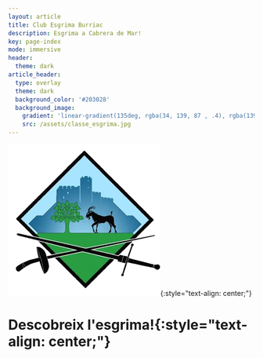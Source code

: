 ```yaml
---
layout: article
title: Club Esgrima Burriac
description: Esgrima a Cabrera de Mar!
key: page-index
mode: immersive
header:
  theme: dark
article_header:
  type: overlay
  theme: dark
  background_color: '#203028'
  background_image:
    gradient: 'linear-gradient(135deg, rgba(34, 139, 87 , .4), rgba(139, 34, 139, .4))'
    src: /assets/classe_esgrima.jpg
---
```


![log](/assets/images/logo/esgrima_burriac.png){:style="text-align: center;"}
# Descobreix l'esgrima!{:style="text-align: center;"}
